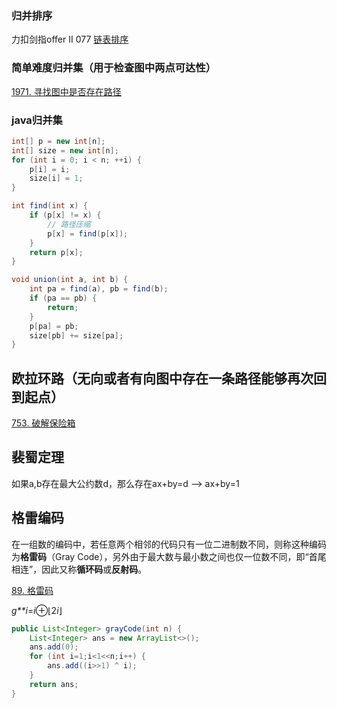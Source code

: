 ### 归并排序

力扣剑指offer II 077 [链表排序](https://leetcode.cn/problems/7WHec2/)

### 简单难度归并集（用于检查图中两点可达性）

[1971. 寻找图中是否存在路径](https://leetcode.cn/problems/find-if-path-exists-in-graph/description/)

### java归并集

```java
int[] p = new int[n];
int[] size = new int[n];
for (int i = 0; i < n; ++i) {
    p[i] = i;
    size[i] = 1;
}

int find(int x) {
    if (p[x] != x) {
        // 路径压缩
        p[x] = find(p[x]);
    }
    return p[x];
}

void union(int a, int b) {
    int pa = find(a), pb = find(b);
    if (pa == pb) {
        return;
    }
    p[pa] = pb;
    size[pb] += size[pa];
}
```



## 欧拉环路（无向或者有向图中存在一条路径能够再次回到起点）

[753. 破解保险箱](https://leetcode.cn/problems/cracking-the-safe/description/)



## 裴蜀定理

如果a,b存在最大公约数d，那么存在ax+by=d --> ax+by=1

## 格雷编码

在一组数的编码中，若任意两个相邻的代码只有一位二进制数不同，则称这种编码为**格雷码**（Gray Code），另外由于最大数与最小数之间也仅一位数不同，即“首尾相连”，因此又称**循环码**或**反射码**。

[89. 格雷码](https://leetcode.cn/problems/gray-code/solutions/1196538/ge-lei-bian-ma-by-leetcode-solution-cqi7/)

*g**i*=*i*⊕⌊2*i*⌋

```java
public List<Integer> grayCode(int n) {
    List<Integer> ans = new ArrayList<>();
    ans.add(0);
    for (int i=1;i<1<<n;i++) {
        ans.add((i>>1) ^ i);
    }
    return ans;
}
```
